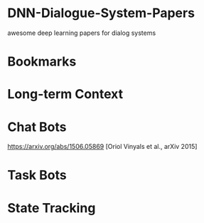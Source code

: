# DNN-Dialogue-System-Papers
awesome deep learning papers for dialog systems
# Bookmarks



# Long-term Context




# Chat Bots
https://arxiv.org/abs/1506.05869 [Oriol Vinyals et al., arXiv 2015]


# Task Bots



# State Tracking

